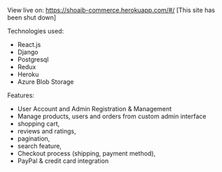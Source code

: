 View live on: https://shoaib-commerce.herokuapp.com/#/ [This site has been shut down]

Technologies used:
- React.js
- Django
- Postgresql
- Redux
- Heroku
- Azure Blob Storage


Features:
- User Account and Admin Registration & Management
- Manage products, users and orders from custom admin interface
- shopping cart, 
- reviews and ratings,
- pagination, 
- search feature,
- Checkout process (shipping, payment method),
- PayPal & credit card integration

